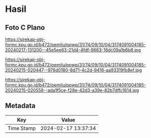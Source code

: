 # Hasil

## Foto C Plano

https://sirekap-obj-formc.kpu.go.id/b472/pemilu/ppwp/31/74/09/10/04/3174091004185-20240217-131200--45e5ee63-21d4-4fdf-9663-16dc09a1b6b8.jpg

https://sirekap-obj-formc.kpu.go.id/b472/pemilu/ppwp/31/74/09/10/04/3174091004185-20240215-020447--976d0180-8d71-4c2d-9416-aa93319fb8ef.jpg

https://sirekap-obj-formc.kpu.go.id/b472/pemilu/ppwp/31/74/09/10/04/3174091004185-20240215-020558--ada1f5ce-f28e-42d3-a39e-82b7dffc1614.jpg


## Metadata

| Key        | Value               |
| ---------- | ------------------- |
| Time Stamp | 2024-02-17 13:37:34 |



